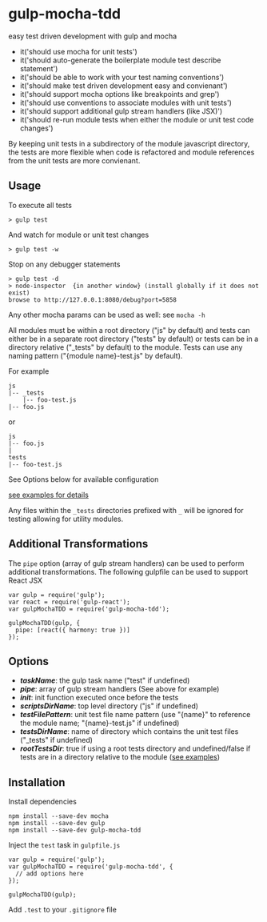 # gulp-mocha-tdd
easy test driven development with gulp and mocha

* it('should use mocha for unit tests')
* it('should auto-generate the boilerplate module test describe statement')
* it('should be able to work with your test naming conventions')
* it('should make test driven development easy and convienant')
* it('should support mocha options like breakpoints and grep')
* it('should use conventions to associate modules with unit tests')
* it('should support additional gulp stream handlers (like JSX)')
* it('should re-run module tests when either the module or unit test code changes')

By keeping unit tests in a subdirectory of the module javascript directory, the tests are more flexible when code is refactored and module references from the unit tests are more convienant.

Usage
-----------

To execute all tests
```
> gulp test
```
And watch for module or unit test changes
```
> gulp test -w
```
Stop on any debugger statements
```
> gulp test -d
> node-inspector  {in another window} (install globally if it does not exist)
browse to http://127.0.0.1:8080/debug?port=5858
```
Any other mocha params can be used as well: see ```mocha -h```


All modules must be within a root directory ("js" by default) and tests can either be in a separate root directory ("tests" by default) or tests can be in a directory relative ("_tests" by default) to the module.  Tests can use any naming pattern ("{module name}-test.js" by default).

For example
```
js
|-- _tests
    |-- foo-test.js
|-- foo.js
```
or
```
js
|-- foo.js
|
tests
|-- foo-test.js
```

See Options below for available configuration

[see examples for details](https://github.com/jhudson8/gulp-mocha-tdd/tree/master/examples)

Any files within the ```_tests``` directories prefixed with ```_``` will be ignored for testing allowing for utility modules.


Additional Transformations
------------
The ```pipe``` option (array of gulp stream handlers) can be used to perform additional transformations.  The
following gulpfile can be used to support React JSX
```
var gulp = require('gulp');
var react = require('gulp-react');
var gulpMochaTDD = require('gulp-mocha-tdd');

gulpMochaTDD(gulp, {
  pipe: [react({ harmony: true })]
});
```

Options
------------
* ***taskName***: the gulp task name ("test" if undefined)
* ***pipe***: array of gulp stream handlers (See above for example)
* ***init***: init function executed once before the tests
* ***scriptsDirName***: top level directory ("js" if undefined)
* ***testFilePattern***: unit test file name pattern (use "{name}" to reference the module name; "{name}-test.js" if undefined)
* ***testsDirName***: name of directory which contains the unit test files ("_tests" if undefined)
* ***rootTestsDir***: true if using a root tests directory and undefined/false if tests are in a directory relative to the module ([see examples](https://github.com/jhudson8/gulp-mocha-tdd/tree/master/examples))


Installation
------------
Install dependencies
```
npm install --save-dev mocha
npm install --save-dev gulp
npm install --save-dev gulp-mocha-tdd
```

Inject the ```test``` task in ```gulpfile.js```
```
var gulp = require('gulp');
var gulpMochaTDD = require('gulp-mocha-tdd', {
  // add options here
});

gulpMochaTDD(gulp);
```

Add ```.test``` to your ```.gitignore``` file
